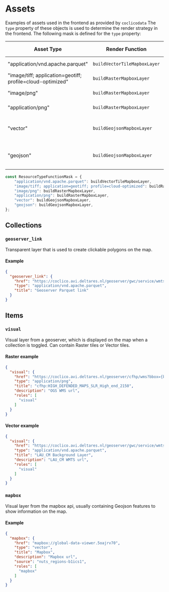 # Assets
Examples of assets used in the frontend as provided by `coclicodata`
The `type` property of these objects is used to determine the render strategy in the frontend.
The following mask is defined for the `type` property:  

| Asset Type                                                 	| Render Function              	| Output Type                        	|
|------------------------------------------------------------	|------------------------------	|------------------------------------	|
| "application/vnd.apache.parquet"                           	| `buildVectorTileMapboxLayer` 	| Vector Tile Layer                  	|
| "image/tiff; application=geotiff; profile=cloud-optimized" 	| `buildRasterMapboxLayer`     	| Raster Tile Layer                  	|
| "image/png"                                                	| `buildRasterMapboxLayer`     	| Raster Tile Layer                  	|
| "application/png"                                          	| `buildRasterMapboxLayer`     	| Raster Tile Layer                  	|
| "vector"                                                   	| `buildGeojsonMapboxLayer`    	| Geojson Feature (collection) Layer 	|
| "geojson"                                                  	| `buildGeojsonMapboxLayer`    	| Geojson Feature (collection) Layer 	|
```typescript
const ResourceTypeFunctionMask = {
    "application/vnd.apache.parquet": buildVectorTileMapboxLayer,
    "image/tiff; application=geotiff; profile=cloud-optimized": buildRasterMapboxLayer,
    "image/png": buildRasterMapboxLayer,
    "application/png": buildRasterMapboxLayer,
    "vector": buildGeojsonMapboxLayer,
    "geojson": buildGeojsonMapboxLayer,
};
```
## Collections
### `geoserver_link`  
Transparent layer that is used to create clickable polygons on the map.    
#### Example
```json
{
  "geoserver_link": {
    "href": "https://coclico.avi.deltares.nl/geoserver/gwc/service/wmts?REQUEST=GetTile&SERVICE=WMTS&VERSION=1.0.0&LAYER=<workspace>:<layer>&STYLE=&TILEMATRIX=EPSG:900913:{z}&TILEMATRIXSET=EPSG:900913&FORMAT=application/vnd.mapbox-vector-tile&TILECOL={x}&TILEROW={y}",
    "type": "application/vnd.apache.parquet",
    "title": "Geoserver Parquet link"
  }
}
```

## Items
### `visual`  
Visual layer from a geoserver, which is displayed on the map when a collection is toggled.
Can contain Raster tiles or Vector tiles.    
#### Raster example
```json
{
  "visual": {
    "href": "https://coclico.avi.deltares.nl/geoserver/cfhp/wms?bbox={bbox-epsg-3857}&format=image/png&service=WMS&version=1.1.1&request=GetMap&srs=EPSG:3857&transparent=true&width=256&height=256&layers=cfhp:HIGH_DEFENDED_MAPS_SLR_High_end_2150",
    "type": "application/png",
    "title": "cfhp:HIGH_DEFENDED_MAPS_SLR_High_end_2150",
    "description": "OGS WMS url",
    "roles": [
      "visual"
    ]
  }
}
```

#### Vector example
```json
{
  "visual": {
    "href": "https://coclico.avi.deltares.nl/geoserver/gwc/service/wmts?REQUEST=GetTile&SERVICE=WMTS&VERSION=1.0.0&LAYER=lau:coclico_LAU_CM_LAU_2020_NUTS_2021_01M_3035_CM&STYLE=&TILEMATRIX=EPSG:900913:{z}&TILEMATRIXSET=EPSG:900913&FORMAT=application/vnd.mapbox-vector-tile&TILECOL={x}&TILEROW={y}",
    "type": "application/vnd.apache.parquet",
    "title": "LAU_CM Background Layer",
    "description": "LAU_CM WMTS url",
    "roles": [ 
      "visual"
    ]
  }
}
```

### `mapbox`
Visual layer from the mapbox api, usually containing Geojson features to show information on the map.  
#### Example
```json
{
  "mapbox": {
    "href": "mapbox://global-data-viewer.5oajrv70",
    "type": "vector",
    "title": "Mapbox",
    "description": "Mapbox url",
    "source": "nuts_regions-b1ics1",
    "roles": [
      "mapbox"
    ]
  }
}
```